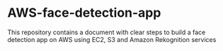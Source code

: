 # AWS-face-detection-app

This repository contains a document with clear steps to build a face detection app on AWS using EC2, S3 and Amazon Rekognition services

